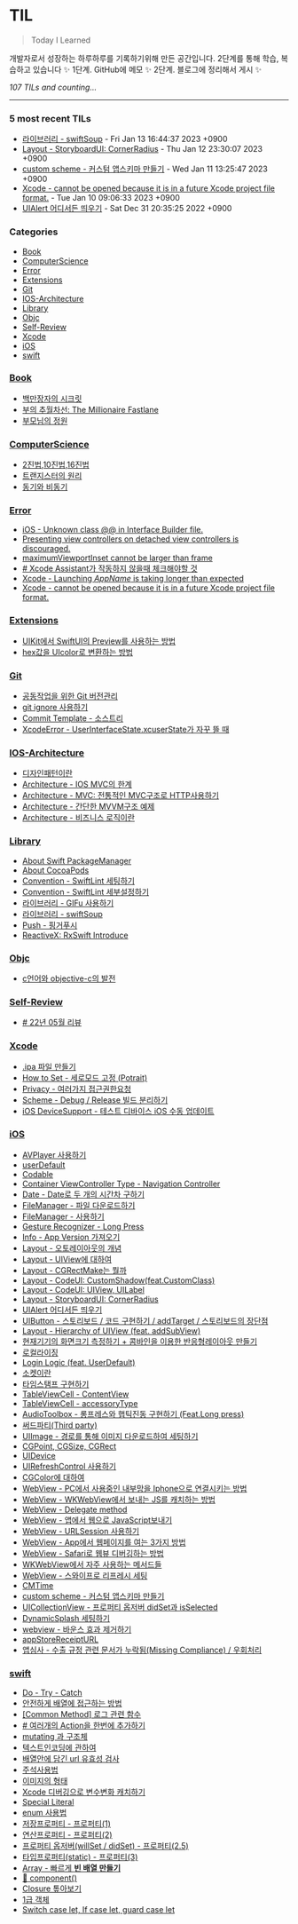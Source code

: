 # TIL
> Today I Learned

개발자로서 성장하는 하루하루를 기록하기위해 만든 공간입니다. 2단계를 통해 학습, 복습하고 있습니다 ✨
  1단계. GitHub에 메모 ✨
  2단계. 블로그에 정리해서 게시 ✨


_107 TILs and counting..._

---

### 5 most recent TILs

- [라이브러리 - swiftSoup](Library/Library_SwiftSoup.md) - Fri Jan 13 16:44:37 2023 +0900
- [Layout - StoryboardUI: CornerRadius](iOS/Layout_StoryboardUI_CornerRadius.md) - Thu Jan 12 23:30:07 2023 +0900
- [custom scheme - 커스텀 앱스키마 만들기](iOS/info_howTomakeCustomScheme.md) - Wed Jan 11 13:25:47 2023 +0900
- [Xcode - cannot be opened because it is in a future Xcode project file format.](Error/xcodeError_cannotBeOpened.md) - Tue Jan 10 09:06:33 2023 +0900
- [UIAlert 어디서든 띄우기](iOS/Layout_UIAlert.md) - Sat Dec 31 20:35:25 2022 +0900

### Categories

- [Book](#Book)
- [ComputerScience](#ComputerScience)
- [Error](#Error)
- [Extensions](#Extensions)
- [Git](#Git)
- [IOS-Architecture](#IOS-Architecture)
- [Library](#Library)
- [Objc](#Objc)
- [Self-Review](#Self-Review)
- [Xcode](#Xcode)
- [iOS](#iOS)
- [swift](#swift)

### [Book](#Book)
- [백만장자의 시크릿](Book/220604_BookReview_Millionaire_Secret.md)
- [부의 추월차선: The Millionaire Fastlane](Book/Economics_TheMillionaireFastlane.md)
- [부모님의 정원](Book/TIL_220601_parentsGarden.md)

### [ComputerScience](#ComputerScience)
- [2진법,10진법,16진법](ComputerScience/221021_baseRadix.md)
- [트랜지스터의 원리](ComputerScience/221024_transister.md)
- [동기와 비동기](ComputerScience/synchronous_Asynchronous.md)

### [Error](#Error)
- [iOS - Unknown class @@ in Interface Builder file.](Error/TIL221027_xcodeError.md)
- [Presenting view controllers on detached view controllers is discouraged.](Error/TIL221031_Alert_In_UIViewController_Init.md)
- [maximumViewportInset cannot be larger than frame](Error/TIL221101_viewResizing.md)
- [# Xcode Assistant가 작동하지 않을때 체크해야할 것](Error/TIL_220531_XcodeAssistant.md)
- [Xcode - Launching _AppName_ is taking longer than expected](Error/xcodeError_Launching_is_taking_longer_than.md)
- [Xcode - cannot be opened because it is in a future Xcode project file format.](Error/xcodeError_cannotBeOpened.md)

### [Extensions](#Extensions)
- [UIKit에서 SwiftUI의 Preview를 사용하는 방법](Extensions/221031_PreviewProvier.md)
- [hex값을 UIcolor로 변환하는 방법](Extensions/TIL221025_convertHexToUIColor.md)

### [Git](#Git)
- [공동작업을 위한 Git 버전관리](Git/TIL220422_GitControl.md)
- [git ignore 사용하기](Git/TIL221108_how_to_make_ignore.md)
- [Commit Template - 소스트리](Git/how_to_make_SourceTree_Commit_Template.md)
- [XcodeError - UserInterfaceState.xcuserState가 자꾸 뜰 때](Git/what_is_UserInterfaceState.md)

### [IOS-Architecture](#IOS-Architecture)
- [디자인패턴이란](IOS-Architecture/About_Design_MVX_Init.md)
- [Architecture - IOS MVC의 한계](IOS-Architecture/MVC_Massive.md)
- [Architecture - MVC: 전통적인 MVC구조로 HTTP사용하기](IOS-Architecture/MVC_traditional.md)
- [Architecture - 간단한 MVVM구조 예제](IOS-Architecture/MVVM_simpleExample.md)
- [Architecture - 비즈니스 로직이란](IOS-Architecture/aboutBusinessLogic.md)

### [Library](#Library)
- [About Swift PackageManager](Library/About_SPM.md)
- [About CocoaPods](Library/About_cocoaPods.md)
- [Convention - SwiftLint 세팅하기](Library/Convention_SwiftLint.md)
- [Convention - SwiftLint 세부설정하기](Library/Convention_SwiftLintCustomRule.md)
- [라이브러리 - GIFu 사용하기](Library/Library_Gifu.md)
- [라이브러리 - swiftSoup](Library/Library_SwiftSoup.md)
- [Push - 핑거푸시](Library/Push_fingerPush.md)
- [ReactiveX: RxSwift Introduce](Library/RxSwift_Introduce.md)

### [Objc](#Objc)
- [c언어와 objective-c의 발전](Objc/TIL220421_aboutObjectiveC.md)

### [Self-Review](#Self-Review)
- [# 22년 05월 리뷰](Self-Review/TIL220530_MayReview.md)

### [Xcode](#Xcode)
- [.ipa 파일 만들기](Xcode/How_to.make_ipa.md)
- [How to Set - 세로모드 고정 (Potrait)](Xcode/How_to_set_potrait_mode.md)
- [Privacy - 여러가지 접근권한요청](Xcode/PrivercyPermission_various.md)
- [Scheme - Debug / Release 빌드 분리하기](Xcode/Scheme_Separate_BuildSet.md)
- [iOS DeviceSupport - 테스트 디바이스 iOS 수동 업데이트](Xcode/iOSDeviceSupport_Manually_update.md)

### [iOS](#iOS)
- [AVPlayer 사용하기](iOS/AboutAVPlayer.md)
- [userDefault](iOS/AboutUserDefualt.md)
- [Codable](iOS/Codable.md)
- [Container ViewController Type - Navigation Controller](iOS/Container_ViewController_NavigationController.md)
- [Date - Date로 두 개의 시간차 구하기](iOS/Date_getTimeInterval.md)
- [FileManager - 파일 다운로드하기](iOS/FileManager_fileDownload.md)
- [FileManager - 사용하기](iOS/FileManager_introduce.md)
- [Gesture Recognizer - Long Press](iOS/GestureRecognizer_LongPress.md)
- [Info - App Version 가져오기](iOS/Info_appVersion.md)
- [Layout - 오토레이아웃의 개념](iOS/Layout_About_AutoLayout.md)
- [Layout - UIView에 대하여](iOS/Layout_About_UIView.md)
- [Layout - CGRectMake는 뭘까](iOS/Layout_CGRectMake.md)
- [Layout - CodeUI: CustomShadow(feat.CustomClass)](iOS/Layout_CodeUI_CustomShadow.md)
- [Layout - CodeUI: UIView, UILabel](iOS/Layout_CodeUI_UILabel_UIView.md)
- [Layout - StoryboardUI: CornerRadius](iOS/Layout_StoryboardUI_CornerRadius.md)
- [UIAlert 어디서든 띄우기](iOS/Layout_UIAlert.md)
- [UIButton - 스토리보드 / 코드 구현하기 / addTarget / 스토리보드의 장단점](iOS/Layout_UIButton.md)
- [Layout - Hierarchy of UIView (feat. addSubView)](iOS/Layout_addSubView.md)
- [현재기기의 화면크기 측정하기 + 콤바인을 이용한 반응형레이아웃 만들기](iOS/Layout_currentDeviceCheck&useCombineReactiveAutoLayout.md)
- [로컬라이징](iOS/Localization.md)
- [Login Logic (feat. UserDefault)](iOS/Login_Logic.md)
- [소켓이란](iOS/TIL220420_socket.md)
- [타임스탬프 구현하기](iOS/TIL220914_TimeStamp.md)
- [TableViewCell - ContentView](iOS/TableView_ContentView.md)
- [TableViewCell - accessoryType](iOS/TableView_Delegate_AccessoryType.md)
- [AudioToolbox - 롱프레스와 햅틱진동 구현하기 (Feat.Long press)](iOS/Third_AudioToolBox_HapticAndLongpress.md)
- [써드파티(Third party)](iOS/Third_party.md)
- [UIImage - 경로를 통해 이미지 다운로드하여 세팅하기](iOS/UIImage_setImageDownload.md)
- [CGPoint, CGSize, CGRect](iOS/UIKit_CGPoint_CGSize_CGRect.md)
- [UIDevice](iOS/UIKit_UIDevice.md)
- [UIRefreshControl 사용하기](iOS/UIKit_UIRefreshControl.md)
- [CGColor에 대하여](iOS/UIKit_aboutUIColorCgColor.md)
- [WebView - PC에서 사용중인 내부망을 Iphone으로 연결시키는 방법](iOS/WebViewZ_intranet.md)
- [WebView - WKWebView에서 보내는 JS를 캐치하는 방법](iOS/WebView_CatchingJS.md)
- [WebView - Delegate method](iOS/WebView_Delegate.md)
- [WebView - 앱에서 웹으로 JavaScript보내기](iOS/WebView_Sending_JS.md)
- [WebView - URLSession 사용하기](iOS/WebView_aboutURLSession.md)
- [WebView - App에서 웹페이지를 여는 3가지 방법](iOS/WebView_basic_use.md)
- [WebView - Safari로 웹뷰 디버깅하는 방법](iOS/WebView_commute_with_Web.md)
- [WKWebView에서 자주 사용하는 메서드들](iOS/WebView_often_use_delegate_method.md)
- [WebView - 스와이프로 리프레시 세팅](iOS/WebView_swipe_refresh.md)
- [CMTime](iOS/cmtime.md)
- [custom scheme - 커스텀 앱스키마 만들기](iOS/info_howTomakeCustomScheme.md)
- [UICollectionView - 프로퍼티 옵저버 didSet과 isSelected](iOS/ios_CollectionViewCell.md)
- [DynamicSplash 세팅하기](iOS/splash_dynamicSplash.md)
- [webview - 바운스 효과 제거하기](iOS/webview_how_to_stop_bounce.md)
- [appStoreReceiptURL](iOS/xIsProductionCheck.md)
- [앱심사 - 수출 규정 관련 문서가 누락됨(Missing Compliance) / 우회처리](iOS/zAppStore_missing_Compliance.md)

### [swift](#swift)
- [Do - Try - Catch](swift/DoTryCatch.md)
- [안전하게 배열에 접근하는 방법](swift/TIL220310_contactArraySafely.md)
- [[Common Method] 로그 관련 함수](swift/TIL220318_aboutLogMethod.md)
- [# 여러개의 Action을 한번에 추가하기](swift/TIL220404_forEach.md)
- [mutating 과 구조체](swift/TIL220413_mutating.md)
- [텍스트인코딩에 관하여](swift/TIL220517_aboutTextEncoding.md)
- [배열안에 담긴 url 유효성 검사](swift/TIL220520_aboutCheckArrayComponent.md)
- [주석사용법](swift/TIL220528_PragmaMark.md)
- [이미지의 형태](swift/TIL220915_KindsOfImageFormats.md)
- [Xcode 디버깅으로 변수변화 캐치하기](swift/TIL221026_howToDebugging.md)
- [Special Literal](swift/TIL_220527_specialLiteral.md)
- [enum 사용법](swift/aboutEnum.md)
- [저장프로퍼티 - 프로퍼티(1)](swift/aboutProperty1.md)
- [연산프로퍼티 - 프로퍼티(2)](swift/aboutProperty2.md)
- [프로퍼티 옵저버(willSet / didSet) - 프로퍼티(2.5)](swift/aboutProperty205.md)
- [타입프로퍼티(static) - 프로퍼티(3)](swift/aboutProperty3.md)
- [Array - 빠르게 **빈 배열 만들기**](swift/array_fastInit.md)
- [📌 component()](swift/splite_component_map.md)
- [Closure 톺아보기](swift/swift_firstClassClosureMaster.md)
- [1급 객체](swift/swift_firstClassObject.md)
- [Switch case let, If case let, guard case let](swift/switchCaseLet_IfCaseLet_GuardCaseLet.md)

[1]: https://simonwillison.net/2020/Apr/20/self-rewriting-readme/
[2]: https://github.com/jbranchaud/til

